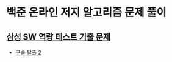 # 백준 온라인 저지 알고리즘 문제 풀이

## [삼성 SW 역량 테스트 기출 문제](./삼성%20SW%20역량%20테스트%20기출%20문제/README.md)
- [구슬 탈출 2](./삼성%20SW%20역량%20테스트%20기출%20문제/구슬%20탈출%202.py)
